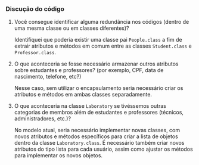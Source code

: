 ### Discução do código

1. Você consegue identificar alguma redundância nos códigos (dentro de uma mesma classe ou em classes diferentes)?

    Identifiquei que poderia existir uma classe pai `People.class` a fim de extrair atributos e métodos em comum entre as classes `Student.class` e `Professor.class`.

2. O que aconteceria se fosse necessário armazenar outros atributos sobre estudantes e professores? (por exemplo, CPF, data de nascimento, telefone, etc?)

    Nesse caso, sem utilizar o encapsulamento seria necessário criar os atributos e métodos em ambas classes separadamente.

3. O que aconteceria na classe `Laboratory` se tivéssemos outras categorias de membros além de estudantes e professores (técnicos, administradores, etc.)?

    No modelo atual, seria necessário implementar novas classes, com novos atributos e métodos específicos para criar a lista de objetos dentro da classe `Laboratory.class`. É necessário também criar novos atributos do tipo lista para cada usuário, assim como ajustar os métodos para implementar os novos objetos.
